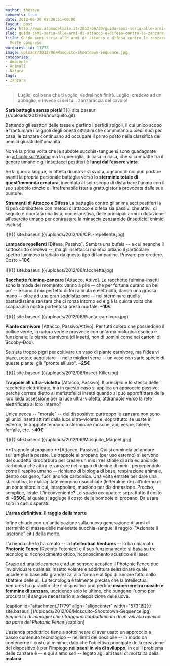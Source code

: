 ```yaml
---
author: thesave
comments: true
date: 2012-06-30 09:38:51+00:00
layout: post
link: http://www.atomodelmale.it/2012/06/30/guida-semi-seria-alle-armi-di-attacco-e-difesa-contro-le-zanzare-raggio-della-morte-compreso/
slug: guida-semi-seria-alle-armi-di-attacco-e-difesa-contro-le-zanzare-raggio-della-morte-compreso
title: Guida semi-seria alle armi di attacco e difesa contro le zanzare - Raggio della
  Morte compreso
wordpress_id: 11773
image: uploads/2012/06/Mosquito-Shootdown-Sequence.jpg
categories:
- Ambiente
- Animali
- Natura
tags:
- Zanzara
---
```


<blockquote>Luglio,
col bene che ti voglio,
vedrai non finirà.
Luglio,
credevo ad un abbaglio,
e invece ci sei tu...
zanzaraccia del cavolo!</blockquote>

**Sarà battaglia senza pietà**![]({{ site.baseurl }}/uploads/2012/06/mosquito.gif)

Battendo gli esattori delle tasse e perfino i perfidi spigoli, il cui unico scopo è frantumare i mignoli degli onesti cittadini che camminano a piedi nudi per casa, le zanzare continuano ad occupare il primo posto nella classifica dei nemici giurati dell'umanità.

Non è la prima volta che le subdole succhia-sangue si sono guadagnate un [articolo sull'Atomo](/2008/10/17/le-zanzare-son-tornate/) ma la guerriglia, di casa in casa, che si combatte tra il genere umano e gli insettacci pestiferi è **lungi dall'essere vinta**.

Se la guerra langue, in attesa di una vera svolta, ognuno di noi può portare avanti la propria personale battaglia verso lo **sterminio totale di quest'immonda creatura**, inventata al solo scopo di disturbare l'uomo con il suo subdolo ronzio e l'irrefrenabile isteria grattugiatoria provocata dalle sue punture.

**Strumenti di Attacco e Difesa** La battaglia contro gli animalacci pestiferi la si può combattere con metodi di attacco e difesa sia passivi che attivi, di seguito è riportata una lista, non esaustiva, delle principali armi in dotazione all'esercito umano per contrastare la minaccia zanzaroide (insetticidi chimici esclusi).

![]({{ site.baseurl }}/uploads/2012/06/CFL-repellente.jpg)

**Lampade repellenti** [Difesa, Passivo]. Sembra una bufala -- a cui neanche il sottoscritto credeva --, ma gli insettacci malefici odiano il particolare spettro luminoso irradiato da questo tipo di lampadine. Provare per credere. Costo **~10€**

![]({{ site.baseurl }}/uploads/2012/06/racchetta.jpg)

**Racchette fulmina-zanzare** [Attacco, Attivo]. Le racchette fulmina-insetti sono la moda del momento: vanno a pile -- che per fortuna durano un bel po' -- e sono il mix perfetto di forza bruta e elettricità, dando una grossa mano -- oltre ad una gran soddisfazione -- nel sterminare quella bastardissima zanzara che ci ronza intorno ed è già la quinta volta che scappa alla nostra portentosa presa mortale. **~10€**

![]({{ site.baseurl }}/uploads/2012/06/Pianta-carnivora.jpg)

**Piante carnivore** [Attacco, Passivo/Attivo]. Per tutti coloro che possiedono il pollice verde, la natura vede e provvede con un'arma biologica esotica e funzionale: le piante carnivore (di insetti, non di uomini come nei cartoni di Scooby-Doo).

Se siete troppo pigri per coltivare un vaso di piante carnivore, ma l'idea vi piace, potete acquistare -- nelle migliori serre -- un vaso con varie specie di queste piante, già "pronte all'uso". **~25€**

![]({{ site.baseurl }}/uploads/2012/06/Insect-Killer.jpg)

**Trappole all'ultra-violetto** [Attacco, Passivo]. Il principio è lo stesso delle racchette elettrificate, ma in questo caso si applica un approccio passivo: perché correre dietro ai mefistofelici insetti quando si può approffittare della loro laida ossessione per la luce ultra-violetta, attirandole verso la rete elettrificata al loro interno?

Unica pecca -- "morale" -- del dispositivo: purtroppo le zanzare non sono gli unici insetti attirati dalla luce ultra-violetta e, soprattutto se usate in esterno, le trappole tendono a sterminare mosche, api, vespe, falene, farfalle, etc. **~40€**

![]({{ site.baseurl }}/uploads/2012/06/Mosquito_Magnet.jpg)

**Trappole al propano **[Attacco, Passivo]. Qui si comincia ad andare sull'artiglieria pesate. Le trappole al propano (per uso esterno) si servono del suddetto idrocarburo per creare un mix irresistibile di aria ed anidride carbonica che attira le zanzare nel raggio di decine di metri, percependolo come il respiro umano -- richiamo di biologia di base, respirazione animale, dentro ossigeno, fuori andride carbonica. Una volta entrate per dare una sbirciatina, le malcapitate vengono risucchiate (letteralmente) all'interno di un contenitore in cui, intrappolate, muoiono per disidratazione. Preciso, semplice, letale. L'inconveniente? Lo spazio occupato e soprattutto il costo di **~650€**, al quale si aggiuge il costo delle bombole di propano. Da usare solo in casi disperati.

**L'arma definitiva: il raggio della morte**

Infine chiudo con un'anticipazione sulla nuova generazione di armi di sterminio di massa delle maledette succhia-sangue: il raggio ("Azionate il laserone" cit.) della morte.

L'azienda che lo ha creato -- la **Intellectual Ventures** -- lo ha chiamato **Photonic Fence** (Recinto Fotonico) e il suo funzionamento si basa su tre tecnologie: riconoscimento ottico, riconoscimento acustico e il laser.

Grazie ad una telecamera e ad un sensore acustico il Photonic Fence può invidividuare qualsiasi insetto volante e addirittura selezionare quale uccidere in base alla grandezza, alla forma e al tipo di rumore fatto dallo sbattere delle ali. La tecnologia è talmente precisa che la Intellectual Ventures ha garantito che il dispositivo può perfino **discernere tra maschi e femmine di zanzara**, uccidendo solo le ultime, che pungono l'uomo per procurarsi il sangue necessario alla deposizione delle uova.

[caption id="attachment_11779" align="aligncenter" width="573"]![]({{ site.baseurl }}/uploads/2012/06/Mosquito-Shootdown-Sequence.jpg) _Sequenza di immagini che ritraggono l'abbattimento di un velivolo nemico da parte del Photonic Fence_[/caption]

L'azienda produttrice tiene a sottolineare di aver usato un approccio a basso contenuto tecnologico -- nei limiti del possibile -- in modo da contenerne il costo al minimo, dato che l'obiettivo principale della creazione del dispositivo è per l'impiego **nei paesi in via di sviluppo**, in cui il problema delle zanzare è -- e qui siamo seri -- legato agli alti tassi di mortalità della **malaria.**
